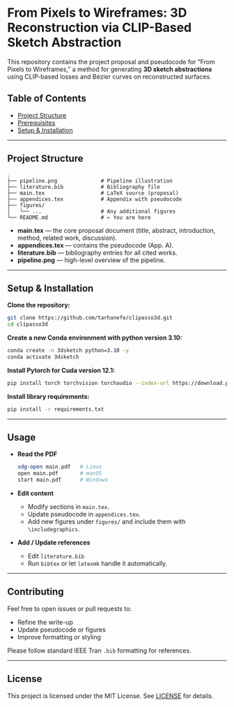 # From Pixels to Wireframes: 3D Reconstruction via CLIP-Based Sketch Abstraction

This repository contains the project proposal and pseudocode for “From Pixels to Wireframes,” a method for generating **3D sketch abstractions** using CLIP-based losses and Bézier curves on reconstructed surfaces.

## Table of Contents

- [Project Structure](#project-structure)  
- [Prerequisites](#prerequisites)  
- [Setup & Installation](#setup--installation)  
---

## Project Structure

```
.
├── pipeline.png              # Pipeline illustration
├── literature.bib            # Bibliography file
├── main.tex                  # LaTeX source (proposal)
├── appendices.tex            # Appendix with pseudocode
├── figures/
│   └── ...                   # Any additional figures
└── README.md                 # ← You are here
```

- **main.tex** — the core proposal document (title, abstract, introduction, method, related work, discussion).  
- **appendices.tex** — contains the pseudocode (App. A).  
- **literature.bib** — bibliography entries for all cited works.  
- **pipeline.png** — high-level overview of the pipeline.  


---

## Setup & Installation

**Clone the repository:**
   ```bash
   git clone https://github.com/tarhanefe/clipasso3d.git
   cd clipasso3d
   ```

**Create a new Conda environment with python version 3.10:**
   ```bash
   conda create -n 3dsketch python=3.10 -y
   conda activate 3dsketch
   ```
**Install Pytorch for Cuda version 12.1:**
   ```bash
   pip install torch torchvision torchaudio --index-url https://download.pytorch.org/whl/cu121
   ```

**Install library requirements:**
   ```bash
   pip install -r requirements.txt
   ```

---

## Usage

- **Read the PDF**  
  ```bash
  xdg-open main.pdf   # Linux
  open main.pdf       # macOS
  start main.pdf      # Windows
  ```

- **Edit content**  
  - Modify sections in `main.tex`.  
  - Update pseudocode in `appendices.tex`.  
  - Add new figures under `figures/` and include them with `\includegraphics`.  

- **Add / Update references**  
  - Edit `literature.bib`  
  - Run `bibtex` or let `latexmk` handle it automatically.

---

## Contributing

Feel free to open issues or pull requests to:

- Refine the write-up  
- Update pseudocode or figures  
- Improve formatting or styling  

Please follow standard IEEE Tran `.bib` formatting for references.

---

## License

This project is licensed under the MIT License. See [LICENSE](LICENSE) for details.
